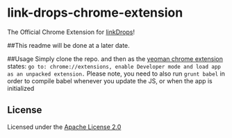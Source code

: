 # link-drops-chrome-extension
The Official Chrome Extension for [linkDrops](https://github.com/torch2424/link-drops)!

##This readme will be done at a later date.

##Usage
Simply clone the repo. and then as the [yeoman chrome extension](https://github.com/yeoman/generator-chrome-extension)
states: `go to: chrome://extensions, enable Developer mode and load app as an unpacked extension.` Please note, you need to also
run `grunt babel` in order to compile babel whenever you update the JS, or when the app is initialized

## License

Licensed under the [Apache License 2.0](http://choosealicense.com/licenses/apache-2.0/)
